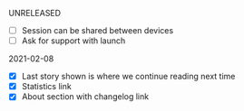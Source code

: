 UNRELEASED

- [ ] Session can be shared between devices
- [ ] Ask for support with launch

2021-02-08

- [x] Last story shown is where we continue reading next time
- [x] Statistics link
- [x] About section with changelog link
